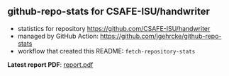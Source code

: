 ## github-repo-stats for CSAFE-ISU/handwriter

- statistics for repository https://github.com/CSAFE-ISU/handwriter
- managed by GitHub Action: https://github.com/jgehrcke/github-repo-stats
- workflow that created this README: `fetch-repository-stats`

**Latest report PDF**: [report.pdf](https://github.com/jzemmels/trafficMonitor/raw/github-repo-stats/CSAFE-ISU/handwriter/latest-report/report.pdf)

